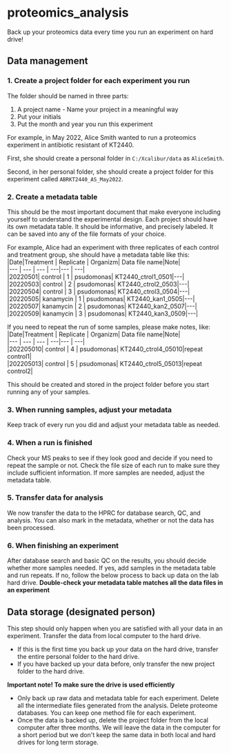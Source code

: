 # proteomics_analysis

Back up your proteomics data every time you run an experiment on hard drive!

## Data management
### 1. Create a project folder for each experiment you run
The folder should be named in three parts:        
1. A project name - Name your project in a meaningful way
2. Put your initials
3. Put the month and year you run this experiment

For example, in May 2022, Alice Smith wanted to run a proteomics experiment in antibiotic resistant of KT2440.

First, she should create a personal folder in `C:/Xcalibur/data` as `AliceSmith`.

Second, in her personal folder, she should create a project folder for this experiment called `ABRKT2440_AS_May2022`. 

### 2. Create a metadata table
This should be the most important document that make everyone including yourself to understand the experimental design. Each project should have its own metadata table. It should be informative, and precisely labeled. 
It can be saved into any of the file formats of your choice. 

For example, Alice had an experiment with three replicates of each control and treatment group, she should have a metadata table like this:
|Date|Treatment | Replicate | Organizm| Data file name|Note|    
|--- | --- | --- | ---|--- | ---|        
|20220501| control | 1 | psudomonas| KT2440_ctrol1_0501|---|      
|20220503| control | 2 | psudomonas| KT2440_ctrol2_0503|---|      
|20220504| control | 3 | psudomonas| KT2440_ctrol3_0504|---|      
|20220505| kanamycin | 1 | psudomonas| KT2440_kan1_0505|---|      
|20220507| kanamycin | 2 | psudomonas| KT2440_kan2_0507|---|      
|20220509| kanamycin | 3 | psudomonas| KT2440_kan3_0509|---|      

If you need to repeat the run of some samples, please make notes, like:   
|Date|Treatment | Replicate | Organizm| Data file name|Note|    
|--- | --- | --- | ---|--- | ---|        
|202205010| control | 4 | psudomonas| KT2440_ctrol4_05010|repeat control1|      
|202205013| control | 5 | psudomonas| KT2440_ctrol5_05013|repeat control2|      

This should be created and stored in the project folder before you start running any of your samples. 

### 3. When running samples, adjust your metadata
Keep track of every run you did and adjust your metadata table as needed. 

### 4. When a run is finished
Check your MS peaks to see if they look good and decide if you need to repeat the sample or not. Check the file size of each run to make sure they include sufficient information. If more samples are needed, adjust the metadata table. 

### 5. Transfer data for analysis
We now transfer the data to the HPRC for database search, QC, and analysis. You can also mark in the metadata, whether or not the data has been processed.

### 6. When finishing an experiment
After database search and basic QC on the results, you should decide whether more samples needed. If yes, add samples in the metadata table and run repeats. If no, follow the below process to back up data on the lab hard drive. **Double-check your metadata table matches all the data files in an experiment**

## Data storage (designated person)
This step should only happen when you are satisfied with all your data in an experiment. Transfer the data from local computer to the hard drive. 
* If this is the first time you back up your data on the hard drive, transfer the entire personal folder to the hard drive.
* If you have backed up your data before, only transfer the new project folder to the hard drive.


**Important note! To make sure the drive is used efficiently**
  * Only back up raw data and metadata table for each experiment. Delete all the intermediate files generated from the analysis. Delete proteome databases. You can keep one method file for each experiment.
  * Once the data is backed up, delete the project folder from the local computer after three months. We will leave the data in the computer for a short period but we don't keep the same data in both local and hard drives for long term storage.  
